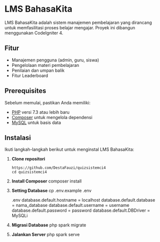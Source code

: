 # LMS BahasaKita

LMS BahasaKita adalah sistem manajemen pembelajaran yang dirancang untuk memfasilitasi proses belajar mengajar. Proyek ini dibangun menggunakan CodeIgniter 4.

## Fitur

- Manajemen pengguna (admin, guru, siswa)
- Pengelolaan materi pembelajaran
- Penilaian dan umpan balik
- Fitur Leaderboard

## Prerequisites

Sebelum memulai, pastikan Anda memiliki:

- [PHP](https://www.php.net/) versi 7.3 atau lebih baru
- [Composer](https://getcomposer.org/) untuk mengelola dependensi
- [MySQL](https://www.mysql.com/) untuk basis data

## Instalasi

Ikuti langkah-langkah berikut untuk menginstal LMS BahasaKita:

1. **Clone repositori**

   ```bash[
   https://github.com/DestaFauzi/quizsistemci4
   cd quizsistemci4
2. **Install Composer**
   composer install
3. **Setting Database**
   cp .env.example .env

   \.env
   database.default.hostname = localhost
   database.default.database = nama_database
   database.default.username = username
   database.default.password = password
   database.default.DBDriver = MySQLi

4. **Migrasi Database**
   php spark migrate
   
6. **Jalankan Server**
   php spark serve
